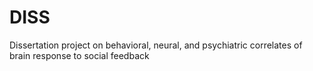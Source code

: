# DISS
Dissertation project on behavioral, neural, and psychiatric correlates of brain response to social feedback
